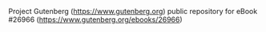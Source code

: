 Project Gutenberg (https://www.gutenberg.org) public repository for eBook #26966 (https://www.gutenberg.org/ebooks/26966)
